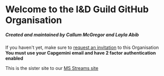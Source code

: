 # Welcome to the I&D Guild GitHub Organisation
##### Created and maintained by Callum McGregor and Layla Abib

If you haven't yet, make sure to [request an invitation](https://forms.office.com/e/jiQwn0tBmX) to this Organisation <br>
**You must use your Capgemini email and have 2 factor authentication enabled**

This is the sister site to our [MS Streams site](https://web.microsoftstream.com/group/b6562f21-b02d-4048-9fa3-4b17322dee63?view=channels)


<!--
🙋‍♀️ A short introduction - what is your organization all about?
🌈 Contribution guidelines - how can the community get involved?
👩‍💻 Useful resources - where can the community find your docs? Is there anything else the community should know?
🍿 Fun facts - what does your team eat for breakfast?
🧙 Remember, you can do mighty things with the power of [Markdown](https://docs.github.com/github/writing-on-github/getting-started-with-writing-and-formatting-on-github/basic-writing-and-formatting-syntax)
-->
